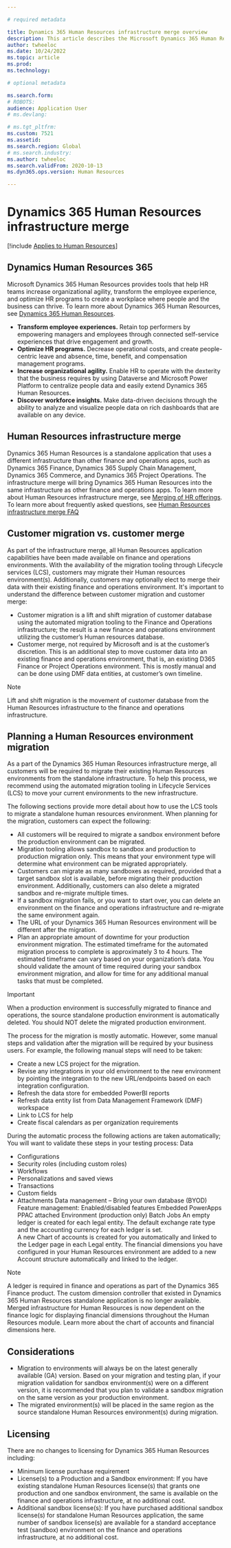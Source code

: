 ```yaml
---

# required metadata

title: Dynamics 365 Human Resources infrastructure merge overview
description: This article describes the Microsoft Dynamics 365 Human Resources infrastructure merge.
author: twheeloc
ms.date: 10/24/2022
ms.topic: article
ms.prod: 
ms.technology: 

# optional metadata

ms.search.form: 
# ROBOTS: 
audience: Application User
# ms.devlang: 

# ms.tgt_pltfrm: 
ms.custom: 7521
ms.assetid: 
ms.search.region: Global
# ms.search.industry: 
ms.author: twheeloc
ms.search.validFrom: 2020-10-13
ms.dyn365.ops.version: Human Resources

---
```

# Dynamics 365 Human Resources infrastructure merge 

[!include [Applies to Human Resources](../includes/applies-to-hr.md)]

##  Dynamics Human Resources 365

Microsoft Dynamics 365 Human Resources provides tools that help HR teams increase organizational agility, transform the employee experience, and optimize HR programs to
create a workplace where people and the business can thrive. To learn more about Dynamics 365 Human Resources, see [Dynamics 365 Human Resources](https://dynamics.microsoft.com/human-resources/overview/).

- **Transform employee experiences.** Retain top performers by empowering managers and employees through connected self-service experiences that drive engagement and 
growth.
- **Optimize HR programs.** Decrease operational costs, and create people-centric leave and absence, time, benefit, and compensation management programs.
- **Increase organizational agility.** Enable HR to operate with the dexterity that the business requires by using Dataverse and Microsoft Power Platform to centralize
people data and easily extend Dynamics 365 Human Resources.
- **Discover workforce insights.** Make data-driven decisions through the ability to analyze and visualize people data on rich dashboards that are available on any 
device.

## Human Resources infrastructure merge
Dynamics 365 Human Resources is a standalone application that uses a different infrastructure than other finance and operations apps, such as Dynamics 365 Finance, 
Dynamics 365 Supply Chain Management, Dynamics 365 Commerce, and Dynamics 365 Project Operations. The infrastructure merge will bring Dynamics 365 Human Resources into 
the same infrastructure as other finance and operations apps. To learn more about Human Resources infrastructure merge, see [Merging of HR offerings](https://cloudblogs.microsoft.com/dynamics365/it/2021/09/15/merging-of-hr-offerings-brings-capabilities-together-for-customers/). 
To learn more about frequently asked questions, see [Human Resources infrastructure merge FAQ](./hr-infrastructure-merge-faq.md) 

## Customer migration vs. customer merge

As part of the infrastructure merge, all Human Resources application capabilities have been made available on finance and operations environments. With the 
availability of the migration tooling through Lifecycle services (LCS), customers may migrate their Human resources environment(s). Additionally, customers may 
optionally elect to merge their data with their existing finance and operations environment. It's important to understand the difference between customer migration 
and customer merge:
-	Customer migration is a lift and shift migration of customer database using the automated migration tooling to the Finance and Operations infrastructure; the result is a new finance and operations environment utilizing the customer’s Human resources database. 
-	Customer merge, not required by Microsoft and is at the customer’s discretion. This is an additional step to move customer data into an existing finance and operations environment, that is, an existing D365 Finance or Project Operations environment. This is mostly manual and can be done using DMF data entities, at customer’s own timeline. 

>[!Note] 
> Lift and shift migration is the movement of customer database from the Human Resources infrastructure to the finance and operations infrastructure. 

## Planning a Human Resources environment migration

As a part of the Dynamics 365 Human Resources infrastructure merge, all customers will be required to migrate their existing Human Resources environments from the 
standalone infrastructure. To help this process, we recommend using the automated migration tooling in Lifecycle Services (LCS) to move your current environments 
to the new infrastructure. 

The following sections provide more detail about how to use the LCS tools to migrate a standalone human resources environment. When planning for the migration, 
customers can expect the following:
 - All customers will be required to migrate a sandbox environment before the production environment can be migrated. 
 - Migration tooling allows sandbox to sandbox and production to production migration only. This means that your environment type will determine what environment can be
migrated appropriately. 
 - Customers can migrate as many sandboxes as required, provided that a target sandbox slot is available, before migrating their production environment. Additionally, 
customers can also delete a migrated sandbox and re-migrate multiple times. 
 - If a sandbox migration fails, or you want to start over, you can delete an environment on the finance and operations infrastructure and re-migrate the same environment again.
 - The URL of your Dynamics 365 Human Resources environment will be different after the migration.
 - Plan an appropriate amount of downtime for your production environment migration. The estimated timeframe for the automated migration process to complete is 
approximately 3 to 4 hours. The estimated timeframe can vary based on your organization’s data. You should validate the amount of time required during your sandbox
environment migration, and allow for time for any additional manual tasks that must be completed.

>[!Important] 
> When a production environment is successfully migrated to finance and operations, the source standalone production environment is automatically deleted. You should 
> NOT delete the migrated production environment. 

The process for the migration is mostly automatic. However, some manual steps and validation after the migration will be required by your business users. For example,
the following manual steps will need to be taken:
 - Create a new LCS project for the migration.
 - Revise any integrations in your old environment to the new environment by pointing the integration to the new URL/endpoints based on each integration configuration.
 - Refresh the data store for embedded PowerBI reports
 - Refresh data entity list from Data Management Framework (DMF) workspace
 - Link to LCS for help
 - Create fiscal calendars as per organization requirements

During the automatic process the following actions are taken automatically; You will want to validate these steps in your testing process:
Data
 - Configurations
 - Security roles (including custom roles)
 - Workflows
 - Personalizations and saved views
 - Transactions
 - Custom fields
 - Attachments
Data management – Bring your own database (BYOD) 
Feature management: Enabled/disabled features
Embedded PowerApps
PPAC attached Environment (production only)
Batch Jobs 
An empty ledger is created for each legal entity. The default exchange rate type and the accounting currency for each ledger is set.  
A new Chart of accounts is created for you automatically and linked to the Ledger page in each Legal entity. The financial dimensions you have configured in your
Human Resources environment are added to a new Account structure automatically and linked to the ledger. 

>[!Note]
>A ledger is required in finance and operations as part of the Dynamics 365 Finance product. The custom dimension controller that existed in Dynamics 365 Human 
>Resources standalone application is no longer available. Merged infrastructure for Human Resources is now dependent on the finance logic for displaying financial 
>dimensions throughout the Human Resources module. Learn more about the chart of accounts and financial dimensions here. 

## Considerations

 - Migration to environments will always be on the latest generally available (GA) version. Based on your migration and testing plan, if your migration validation for
sandbox environment(s) were on a different version, it is recommended that you plan to validate a sandbox migration on the same version as your production environment. 
 - The migrated environment(s) will be placed in the same region as the source standalone Human Resources environment(s) during migration.

## Licensing

There are no changes to licensing for Dynamics 365 Human Resources including: 
 - Minimum license purchase requirement 
 - License(s) to a Production and a Sandbox environment: If you have existing standalone Human Resources license(s) that grants one production and one sandbox 
environment, the same is available on the finance and operations infrastructure, at no additional cost.
 - Additional sandbox license(s): If you have purchased additional sandbox license(s) for standalone Human Resources application, the same number of sandbox license(s) 
are available for a standard acceptance test (sandbox) environment on the finance and operations infrastructure, at no additional cost. 



